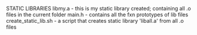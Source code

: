 STATIC LIBRARIES
libmy.a - this is my static library created; containing all .o files in the current folder
main.h - contains all the fxn prototypes of lib files
create_static_lib.sh - a script that creates static library 'liball.a' from all .o files
